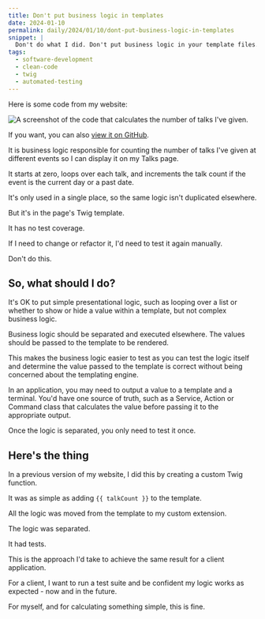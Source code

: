 ```yaml
---
title: Don't put business logic in templates
date: 2024-01-10
permalink: daily/2024/01/10/dont-put-business-logic-in-templates
snippet: |
  Don't do what I did. Don't put business logic in your template files.
tags:
  - software-development
  - clean-code
  - twig
  - automated-testing
---
```


Here is some code from my website:

![A screenshot of the code that calculates the number of talks I've given.]({{site.url}}/assets/images/talk-count-code.png)

If you want, you can also [view it on GitHub](https://raw.githubusercontent.com/opdavies/oliverdavies.uk/main/source/_pages/presentations.md).

It is business logic responsible for counting the number of talks I've given at different events so I can display it on my Talks page.

It starts at zero, loops over each talk, and increments the talk count if the event is the current day or a past date.

It's only used in a single place, so the same logic isn't duplicated elsewhere.

But it's in the page's Twig template.

It has no test coverage.

If I need to change or refactor it, I'd need to test it again manually.

Don't do this.

## So, what should I do?

It's OK to put simple presentational logic, such as looping over a list or whether to show or hide a value within a template, but not complex business logic.

Business logic should be separated and executed elsewhere. The values should be passed to the template to be rendered.

This makes the business logic easier to test as you can test the logic itself and determine the value passed to the template is correct without being concerned about the templating engine.

In an application, you may need to output a value to a template and a terminal. You'd have one source of truth, such as a Service, Action or Command class that calculates the value before passing it to the appropriate output.

Once the logic is separated, you only need to test it once.

## Here's the thing

In a previous version of my website, I did this by creating a custom Twig function.

It was as simple as adding `{{ talkCount }}` to the template.

All the logic was moved from the template to my custom extension.

The logic was separated.

It had tests.

This is the approach I'd take to achieve the same result for a client application.

For a client, I want to run a test suite and be confident my logic works as expected - now and in the future.

For myself, and for calculating something simple, this is fine.
